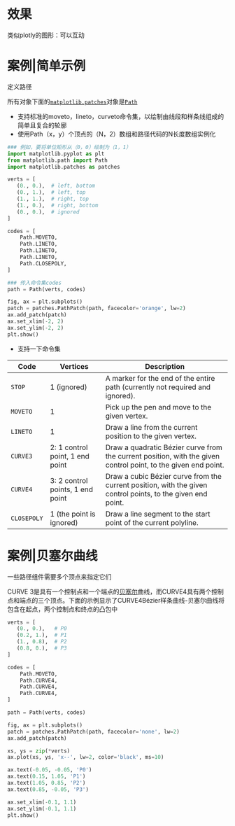 # 效果

类似plotly的图形：可以互动





# 案例|简单示例

定义路径

所有对象下面的[`matplotlib.patches`](https://matplotlib.org/api/patches_api.html#module-matplotlib.patches)对象是[`Path`](https://matplotlib.org/api/path_api.html#matplotlib.path.Path)

- 支持标准的moveto，lineto，curveto命令集，以绘制由线段和样条线组成的简单且复合的轮廓
- 使用Path（x，y）个顶点的（N，2）数组和路径代码的N长度数组实例化



```python
### 例如，要将单位矩形从（0，0）绘制为（1，1）
import matplotlib.pyplot as plt
from matplotlib.path import Path
import matplotlib.patches as patches

verts = [
   (0., 0.),  # left, bottom
   (0., 1.),  # left, top
   (1., 1.),  # right, top
   (1., 0.),  # right, bottom
   (0., 0.),  # ignored
]

codes = [
    Path.MOVETO,
    Path.LINETO,
    Path.LINETO,
    Path.LINETO,
    Path.CLOSEPOLY,
]

### 传入命令集codes
path = Path(verts, codes)

fig, ax = plt.subplots()
patch = patches.PathPatch(path, facecolor='orange', lw=2)
ax.add_patch(patch)
ax.set_xlim(-2, 2)
ax.set_ylim(-2, 2)
plt.show()
```

- 支持一下命令集

| Code        | Vertices                         | Description                                                  |
| ----------- | -------------------------------- | ------------------------------------------------------------ |
| `STOP`      | 1 (ignored)                      | A marker for the end of the entire path (currently not required and ignored). |
| `MOVETO`    | 1                                | Pick up the pen and move to the given vertex.                |
| `LINETO`    | 1                                | Draw a line from the current position to the given vertex.   |
| `CURVE3`    | 2: 1 control point, 1 end point  | Draw a quadratic Bézier curve from the current position, with the given control point, to the given end point. |
| `CURVE4`    | 3: 2 control points, 1 end point | Draw a cubic Bézier curve from the current position, with the given control points, to the given end point. |
| `CLOSEPOLY` | 1 (the point is ignored)         | Draw a line segment to the start point of the current polyline. |



# 案例|贝塞尔曲线

一些路径组件需要多个顶点来指定它们

CURVE 3是具有一个控制点和一个端点的[贝塞尔](https://en.wikipedia.org/wiki/Bézier_curve)曲线，而CURVE4具有两个控制点和端点的三个顶点。下面的示例显示了CURVE4Bézier样条曲线-贝塞尔曲线将包含在起点，两个控制点和终点的凸包中

```python
verts = [
   (0., 0.),   # P0
   (0.2, 1.),  # P1
   (1., 0.8),  # P2
   (0.8, 0.),  # P3
]

codes = [
    Path.MOVETO,
    Path.CURVE4,
    Path.CURVE4,
    Path.CURVE4,
]

path = Path(verts, codes)

fig, ax = plt.subplots()
patch = patches.PathPatch(path, facecolor='none', lw=2)
ax.add_patch(patch)

xs, ys = zip(*verts)
ax.plot(xs, ys, 'x--', lw=2, color='black', ms=10)

ax.text(-0.05, -0.05, 'P0')
ax.text(0.15, 1.05, 'P1')
ax.text(1.05, 0.85, 'P2')
ax.text(0.85, -0.05, 'P3')

ax.set_xlim(-0.1, 1.1)
ax.set_ylim(-0.1, 1.1)
plt.show()
```
